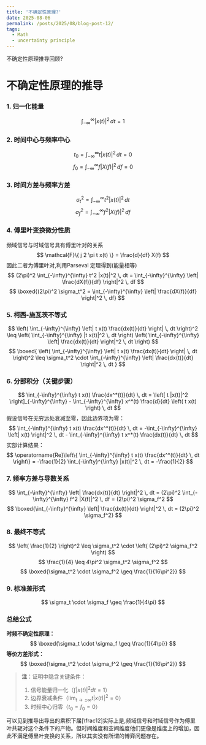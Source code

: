 ```yaml
---
title: '不确定性原理?'
date: 2025-08-06
permalink: /posts/2025/08/blog-post-12/
tags:
  - Math
  - uncertainty principle
---
```



不确定性原理推导回顾?






#  不确定性原理的推导

### 1. **归一化能量**
$$\int_{-\infty}^{\infty} |x(t)|^2 \, dt = 1$$

### 2. **时间中心与频率中心**
$$
t_0 = \int_{-\infty}^{\infty} t |x(t)|^2 \, dt = 0
$$
$$
f_0 = \int_{-\infty}^{\infty} f |X(f)|^2 \, df = 0
$$

### 3. **时间方差与频率方差**
$$
\sigma_t^2 = \int_{-\infty}^{\infty} t^2 |x(t)|^2 \, dt
$$
$$
\sigma_f^2 = \int_{-\infty}^{\infty} f^2 |X(f)|^2 \, df
$$

### 4. **傅里叶变换微分性质**
频域信号与时域信号具有傅里叶对的关系
$$
\mathcal{F}\{ j 2 \pi t x(t) \} = \frac{d}{df} X(f)
$$
因此二者为傅里叶对,利用Parseval 定理得到(能量相等)
$$
(2\pi)^2 \int_{-\infty}^{\infty} t^2 |x(t)|^2 \, dt = \int_{-\infty}^{\infty} \left| \frac{dX(f)}{df} \right|^2 \, df
$$
$$
\boxed{(2\pi)^2 \sigma_t^2 = \int_{-\infty}^{\infty} \left| \frac{dX(f)}{df} \right|^2 \, df}
$$

### 5. **柯西-施瓦茨不等式**
$$
\left( \int_{-\infty}^{\infty} \left| t x(t) \frac{dx(t)}{dt} \right| \, dt \right)^2 \leq 
\left( \int_{-\infty}^{\infty} |t x(t)|^2 \, dt \right)
\left( \int_{-\infty}^{\infty} \left| \frac{dx(t)}{dt} \right|^2 \, dt \right)
$$
$$
\boxed{
\left( \int_{-\infty}^{\infty} \left| t x(t) \frac{dx(t)}{dt} \right| \, dt \right)^2 \leq \sigma_t^2 \cdot \int_{-\infty}^{\infty} \left| \frac{dx(t)}{dt} \right|^2 \, dt
}
$$

### 6. **分部积分（关键步骤）**
$$
\int_{-\infty}^{\infty} t x(t) \frac{dx^*(t)}{dt} \, dt = 
\left[ t |x(t)|^2 \right]_{-\infty}^{\infty} - \int_{-\infty}^{\infty} x^*(t) \frac{d}{dt} \left( t x(t) \right) \, dt
$$
假设信号在无穷远处衰减至零，因此边界项为零：
$$
\int_{-\infty}^{\infty} t x(t) \frac{dx^*(t)}{dt} \, dt = -\int_{-\infty}^{\infty} \left| x(t) \right|^2 \, dt - \int_{-\infty}^{\infty} t x^*(t) \frac{dx(t)}{dt} \, dt
$$
实部计算结果：
$$
\operatorname{Re}\left\{ \int_{-\infty}^{\infty} t x(t) \frac{dx^*(t)}{dt} \, dt \right\} = -\frac{1}{2} \int_{-\infty}^{\infty} |x(t)|^2 \, dt = -\frac{1}{2}
$$

### 7. **频率方差与导数关系**
$$
\int_{-\infty}^{\infty} \left| \frac{dx(t)}{dt} \right|^2 \, dt = (2\pi)^2 \int_{-\infty}^{\infty} f^2 |X(f)|^2 \, df = (2\pi)^2 \sigma_f^2
$$
$$
\boxed{\int_{-\infty}^{\infty} \left| \frac{dx(t)}{dt} \right|^2 \, dt = (2\pi)^2 \sigma_f^2}
$$

### 8. **最终不等式**
$$
\left( \frac{1}{2} \right)^2 \leq \sigma_t^2 \cdot \left( (2\pi)^2 \sigma_f^2 \right)
$$
$$
\frac{1}{4} \leq 4\pi^2 \sigma_t^2 \sigma_f^2
$$
$$
\boxed{\sigma_t^2 \cdot \sigma_f^2 \geq \frac{1}{16\pi^2}}
$$

### 9. **标准差形式**
$$
\sigma_t \cdot \sigma_f \geq \frac{1}{4\pi}
$$

### 总结公式
**时频不确定性原理：**
$$
\boxed{\sigma_t \cdot \sigma_f \geq \frac{1}{4\pi}}
$$
**等价方差形式：**
$$
\boxed{\sigma_t^2 \cdot \sigma_f^2 \geq \frac{1}{16\pi^2}}
$$

> **注**：证明中隐含关键条件：
> 1. 信号能量归一化（$\int |x(t)|^2 dt = 1$）
> 2. 边界衰减条件（$\lim_{t \to \pm\infty} t |x(t)|^2 = 0$）
> 3. 时频中心归零（$t_0 = f_0 = 0$）

可以见到推导出导出的乘积下届\[\frac12\]实际上是,频域信号和时域信号作为傅里叶共轭对这个条件下的产物。但时间维度和空间维度他们更像是维度上的增加，因此不满足傅里叶变换的关系，所以其实没有所谓的博弈问题存在。

